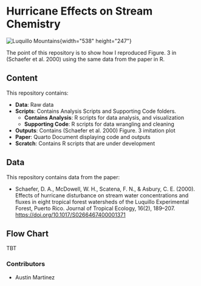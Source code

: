 # Hurricane Effects on Stream Chemistry

![Luquillo Mountains](https://i0.wp.com/tours4lesspr.com/wp-content/uploads/2019/08/slider-large-biobay-04-1.jpg?fit=1200%2C800&ssl=1){width="538" height="247"}

The point of this repository is to show how I reproduced Figure. 3 in (Schaefer et al. 2000) using the same data from the paper in R.

## Content

This repository contains:

-   **Data**: Raw data
-   **Scripts**: Contains Analysis Scripts and Supporting Code folders.
    -   **Contains Analysis**: R scripts for data analysis, and visualization
    -   **Supporting Code**: R scripts for data wrangling and cleaning
-   **Outputs**: Contains (Schaefer et al. 2000) Figure. 3 imitation plot
-   **Paper**: Quarto Document displaying code and outputs
-   **Scratch**: Contains R scripts that are under development

## Data

This repository contains data from the paper:

-   Schaefer, D. A., McDowell, W. H., Scatena, F. N., & Asbury, C. E. (2000). Effects of hurricane disturbance on stream water concentrations and fluxes in eight tropical forest watersheds of the Luquillo Experimental Forest, Puerto Rico. Journal of Tropical Ecology, 16(2), 189–207. <https://doi.org/10.1017/S0266467400001371>

## Flow Chart

TBT

### Contributors

-   Austin Martinez
